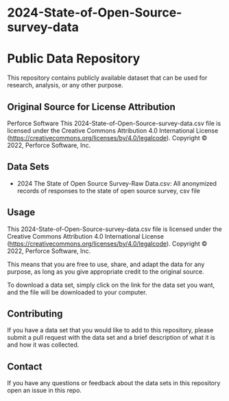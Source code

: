 # 2024-State-of-Open-Source-survey-data
# Public Data Repository


This repository contains publicly available dataset that can be used for research, analysis, or any other purpose.


## Original Source for License Attribution

Perforce Software
This 2024-State-of-Open-Source-survey-data.csv file is licensed under the Creative Commons Attribution 4.0 International License (https://creativecommons.org/licenses/by/4.0/legalcode).  Copyright © 2022, Perforce Software, Inc.


## Data Sets

- 2024 The State of Open Source Survey-Raw Data.csv: All anonymized records of responses to the state of open source survey, csv file


## Usage

This 2024-State-of-Open-Source-survey-data.csv file is licensed under the Creative Commons Attribution 4.0 International License (https://creativecommons.org/licenses/by/4.0/legalcode).  Copyright © 2022, Perforce Software, Inc.

This means that you are free to use, share, and adapt the data for any purpose, as long as you give appropriate credit to the original source.

To download a data set, simply click on the link for the data set you want, and the file will be downloaded to your computer.


## Contributing

If you have a data set that you would like to add to this repository, please submit a pull request with the data set and a brief description of what it is and how it was collected.


## Contact

If you have any questions or feedback about the data sets in this repository open an issue in this repo.
